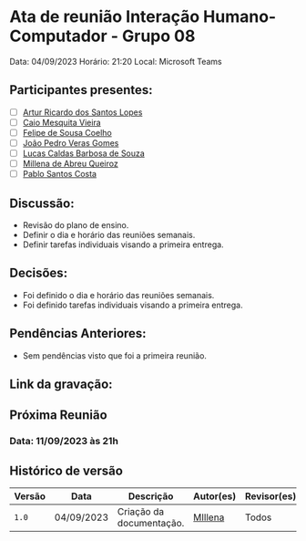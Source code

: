 # Ata de reunião Interação Humano-Computador - Grupo 08

Data: 04/09/2023
Horário: 21:20
Local: Microsoft Teams 

## Participantes presentes:

- [ ] [Artur Ricardo dos Santos Lopes](https://github.com/algorithmorphic)
- [ ] [Caio Mesquita Vieira](https://github.com/Caiomesvie)
- [ ] [Felipe de Sousa Coelho](https://github.com/fsousac)
- [ ] [João Pedro Veras Gomes](https://github.com/JoosPerro)
- [ ] [Lucas Caldas Barbosa de Souza](https://github.com/lucascaldasb)
- [ ] [Millena de Abreu Queiroz](https://github.com/millenaqueiroz)
- [ ] [Pablo Santos Costa](github.com/pabloheika)

## Discussão:

- Revisão do plano de ensino.
- Definir o dia e horário das reuniões semanais.
- Definir tarefas individuais visando a primeira entrega.

## Decisões:

- Foi definido o dia e horário das reuniões semanais.
- Foi definido tarefas individuais visando a primeira entrega.

## Pendências Anteriores:
- Sem pendências visto que foi a primeira reunião.

## Link da gravação:


## Próxima Reunião 
### Data: 11/09/2023 às 21h

## Histórico de versão

| Versão | Data       | Descrição                | Autor(es)                                        | Revisor(es)                                      |
| ------ | ---------- | ------------------------ | ------------------------------------------------ | ------------------------------------------------ |
| `1.0`  | 04/09/2023 | Criação da documentação. | [MIllena](https://github.com/millenaqueiroz)     | Todos                                            |
